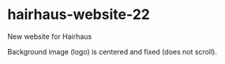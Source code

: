 # hairhaus-website-22
New website for Hairhaus

Background image (logo) is centered and fixed (does not scroll).


